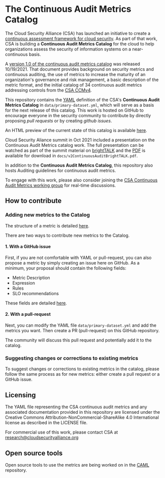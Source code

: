 # The Continuous Audit Metrics Catalog

The Cloud Security Alliance (CSA) has launched an initiative to create a [continuous assessment framework for cloud security](https://cloudsecurityalliance.org/research/working-groups/continuous-audit-metrics/). As part of that work, CSA is building a **Continuous Audit Metrics Catalog** for the cloud to help organizations assess the security of information systems on a near-continuous basis. 

A [version 1.0 of the continuous audit metrics catalog](https://cloudsecurityalliance.org/artifacts/the-continuous-audit-metrics-catalog/) was released 10/19/2021. That document provides background on security metrics and continuous auditing, the use of metrics to increase the maturity of an organization's governance and risk management, a basic description of the metric format, and the initial catalog of 34 continuous audit metrics addressing controls from the [CSA CCMv4](https://cloudsecurityalliance.org/research/cloud-controls-matrix/).

This repository contains the [YAML](https://en.wikipedia.org/wiki/YAML) definition of the CSA's **Continuous Audit Metrics Catalog** in `data/primary-dataset.yml`, which will serve as a basis for the next release of this catalog. This work is hosted on GitHub to encourage everyone in the security community to contribute by directly proposing _pull requests_ or by creating _github issues_.

An HTML preview of the current state of this catalog is available [here](http://htmlpreview.github.io/?https://github.com/cloudsecurityalliance/continuous-audit-metrics/blob/main/metrics-catalog.html). 

Cloud Security Aliance summit in Oct 2021 included a presentation on the Continuous Audit Metrics catalog work. The full presentation can be watched as part of the summit material on [brightTALK](https://www.brighttalk.com/webcast/10415/511360) and the [PDF](https://github.com/cloudsecurityalliance/continuous-audit-metrics/blob/main/docs/v2ContinuousAuditBrightTALK.pdf) is available for download in `docs/v2ContinuousAuditBrightTALK.pdf`. 

In addition to the **Continuous Audit Metrics Catalog**, this repository also hosts Auditing guidelines for continuous audit metrics.

To engage with this work, please also consider joining the [CSA Continuous Audit Metrics working group](https://cloudsecurityalliance.org/research/working-groups/continuous-audit-metrics/) for real-time discussions.

## How to contribute 

### Adding new metrics to the Catalog

The structure of a metric is detailed [here](https://github.com/cloudsecurityalliance/continuous-audit-metrics/wiki/Content-of-a-metric).

There are two ways to contribute new metrics to the Catalog. 

#### 1. With a GitHub issue

First, if you are not comfortable with YAML or pull-request, you can also propose a metric by simply creating an issue here on GitHub. As a minimum, your proposal should contain the following fields:

- Metric Description
- Expression
- Rules
- SLO recommendations

These fields are detailed [here](https://github.com/cloudsecurityalliance/continuous-audit-metrics/wiki/Content-of-a-metric).

#### 2. With a pull-request

Next, you can modify the YAML file `data/primary-dataset.yml` and add the metrics you want. Then create a PR (pull-request) on this GitHub repository. 

The community will discuss this pull request and potentially add it to the catalog.

### Suggesting changes or corrections to existing metrics

To suggest changes or corrections to existing metrics in the catalog, please follow the same process as for new metrics: either create a pull request or a GitHub issue.

## Licensing

The YAML file representing the CSA continuous audit metrics and any associated documentation provided in this repository are licensed under 
the Creative Commons Attribution-NonCommercial-ShareAlike 4.0 International license as described in the LICENSE file.

For commercial use of this work, please contact CSA at research@cloudsecurityalliance.org

## Open source tools

Open source tools to use the metrics are being worked on in the [CAML](https://github.com/continube/CAML) repository. 

